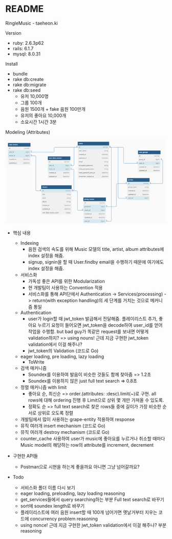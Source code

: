 # README

RingleMusic - taeheon.ki

Version
* ruby: 2.6.3p62
* rails: 6.1.7
* mysql: 8.0.31

Install
* bundle
* rake db:create
* rake db:migrate
* rake db:seed
  - 유저 10,000명
  - 그룹 100개
  - 음원 1500개 + fake 음원 100만개
  - 유저의 좋아요 10,000개
  - 소요시간 1시간 3분

Modeling (Attributes)

<img src="modeling.png">

* 핵심 내용
  * Indexing
    * 음원 검색의 속도를 위해 Music 모델의 title, artist, album attributes에 index 설정을 해줌.
    * signup, signin을 할 때 User.findby email을 수행하기 때문에 여기에도 index 설정을 해줌.
  * 서비스화
    * 가독성 좋은 API를 위한 Modularization
    * 현 개발팀이 사용하는 Convention 적용
    * 서비스화를 통해 API단에서 Authentication -> Services(processing) -> return(with exception handling)의 세 단계를 거치는 것으로 메커니즘 통일
  * Authentication
    * user가 login할 때 jwt_token 발급해서 전달해줌. 플레이리스트 추가, 좋아요 누르기 요청이 들어오면 jwt_token을 decode하여 user_id를 얻어 작업을 수행함. but bad guy가 똑같은 request를 보내면 어떻게 validation하지? => using nouns! 근데 지금 구현한 jwt_token validation에서 이걸 해주나?
    * jwt_token의 Validation (코드로 Go)
  * eager loading, pre loading, lazy loading
    * ToWrite
  * 검색 매커니즘
    * Soundex를 이용하여 발음이 비슷한 것들도 함께 찾아줌 => 1.2초
    * Soundex를 이용하지 않은 just full text search => 0.8초
  * 정렬 매커니즘 with limit
    * 좋아요 순, 최신순 => order.(attributes: :desc).limit(~)로 구현. all rows에 대해 ordering 진행 후 Limit으로 상위 몇 개만 가져올 수 있도록.
    * 정확도 순 => full text search로 찾은 rows들 중에 길이가 가장 비슷한 순서로 상위로 오도록 정렬
  * 개발팀에서 많이 사용하는 grape-entity 적용하여 response
  * 뮤직 여러개 insert mechanism (코드로 Go)
  * 뮤직 여러개 destroy mechanism (코드로 Go)
  * counter_cache 사용하여 user가 music에 좋아요를 누르거나 취소할 때마다 Music model의 해당하는 row의 attribute를 increment, decrement

* 구현한 API들
  * Postman으로 시현을 하는게 좋을까요 아니면 그냥 넘어갈까요?


* Todo
  - 서비스화 폴더 이름 다시 보기
  - eager loading, preloading, lazy loading reasoning
  - get_services들에서 query searching하는 부분 Full text search로 바꾸기
  - sort에 soundex length로 바꾸기
  - 플레이리스트에 여러 음원 insert할 때 100개 넘어가면 옛날거부터 지우는 코드에 concurrency problem reasoning
  - using nonce! 근데 지금 구현한 jwt_token validation에서 이걸 해주나? 부분 reasoning